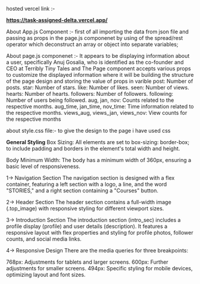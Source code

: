 hosted vercel link :-

**https://task-assigned-delta.vercel.app/**

About App.js Component :-
first of all importing the data from json file and passing as props in the page.js componenet by using of the spread/rest operator which deconstruct an array or object into separate variables;

About page.js componenet :-
It appears to be displaying information about a user, specifically Anuj Gosalia, who is identified as the co-founder and CEO at Terribly Tiny Tales and The Page component accepts various props to customize the displayed information where it will be building the structure of the page design and storing the value of props in varible
post: Number of posts.
star: Number of stars.
like: Number of likes.
seen: Number of views.
hearts: Number of hearts.
followers: Number of followers.
following: Number of users being followed.
aug, jan, nov: Counts related to the respective months.
aug_time, jan_time, nov_time: Time information related to the respective months.
views_aug, views_jan, views_nov: View counts for the respective months

about style.css file:-
to give the design to the page i have used css

**General Styling**
Box Sizing: All elements are set to box-sizing: border-box; to include padding and borders in the element's total width and height.

Body Minimum Width: The body has a minimum width of 360px, ensuring a basic level of responsiveness.

1-> Navigation Section
The navigation section is designed with a flex container, featuring a left section with a logo, a line, and the word "STORIES," and a right section containing a "Courses" button.

2-> Header Section
The header section contains a full-width image (.top_image) with responsive styling for different viewport sizes.

3-> Introduction Section
The introduction section (intro_sec) includes a profile display (profile) and user details (description). It features a responsive layout with flex properties and styling for profile photos, follower counts, and social media links.

4-> Responsive Design
There are the media queries for three breakpoints:

768px: Adjustments for tablets and larger screens.
600px: Further adjustments for smaller screens.
494px: Specific styling for mobile devices, optimizing layout and font sizes.
